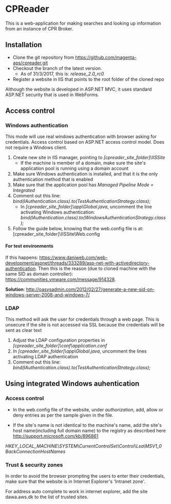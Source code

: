 ﻿CPReader
=====================================
This is a web-application for making searches and looking up information from an instance of CPR Broker.

## Installation
- Clone the git repository from https://github.com/magenta-aps/cpreader.git
- Checkout the branch of the  latest version. 
    - As of 31/3/2017, this is: *release_2.0_rc0*
- Register a website in IIS that points to the root folder of the cloned repo

Although the website is developed in ASP.NET MVC, it uses standard ASP.NET security that is used in WebForms.

## Access control

### Windows authentication

This mode will use real windows authentication with browser asking for credentials. Access control based on ASP.NET access control model. Does not require a Windows client.

1. Create new site in IIS manager, pointing to *[cpreader_site_folder]\IISSite*
    - If the machine is member of a domain, make sure the site's application pool is running using a domain account
2. Make sure Windows authentication is installed, and that it is the only authentication method that is enabled
3. Make sure that the application pool has *Managed Pipeline Mode = Integrated*
4. Comment out this line: *bind(IAuthentication.class).to(TestAuthenticationStrategy.class);*
    - In *[cpreader_site_folder]\app\Global.java*, uncomment the line activating Windows authentication: 
*bind(IAuthentication.class).to(WindowsAuthenticationStrategy.class);*
5. Follow the guide below, knowing that the web.config file is at: [cpreader_site_folder]\IISSite\Web.config 

#### For test environments

If this happens: https://www.daniweb.com/web-development/aspnet/threads/333289/asp-net-with-activedirectory-authentication. Then this is the reason (due to cloned machine with the same SID as domain controller): https://communities.vmware.com/message/914328.

**Solution**: http://oasysadmin.com/2012/02/27/generate-a-new-sid-on-windows-server-2008-and-windows-7/

### LDAP

This method will ask the user for credentials through a web page. This is unsecure if the site is not accessed via SSL because the credentials will be sent as clear text
1. Adjust the LDAP configuration properties in *[cpreader_site_folder]\conf\application.conf*
2. *In [cpreader_site_folder]\app\Global.java*, uncomment the lines activating LDAP authentication
3. Comment out this line: 
*bind(IAuthentication.class).to(TestAuthenticationStrategy.class);*

## Using integrated Windows auhentication

### Access control

- In the web.config file of the website, under *authorization*, add, allow or deny entries as per the sample given in the file.

- If the site's name is not identical to the machine's name, add the site's host name(including full domain name) to the registry as described here http://support.microsoft.com/kb/896861

*HKEY_LOCAL_MACHINE\SYSTEM\CurrentControlSet\Control\Lsa\MSV1_0
BackConnectionHostNames*


### Trust & security zones

In order to avoid the browser prompting the users to enter their credentials, make sure that the website is in Internet Explorer's 'Intranet zone'.

For address auto complete to work in internet explorer, add the site dawa.aws.dk to the list of trusted sites.
